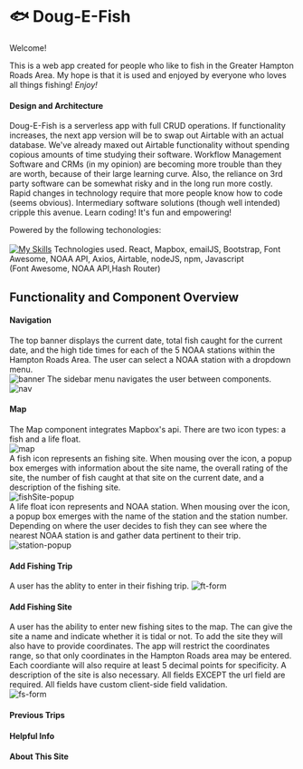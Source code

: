 # :fish: Doug-E-Fish


<p id='pageTitle'>Welcome!</p>
This is a web app created for people who like to fish in the Greater Hampton Roads Area.
My hope is that it is used and enjoyed by everyone who loves all things fishing! <i>Enjoy!</i>


#### Design and Architecture
Doug-E-Fish is a serverless app with full CRUD operations. 
If functionality increases, the next app version will be to swap out
Airtable with an actual database. We've already maxed out Airtable functionality without spending
copious amounts of time studying their software. Workflow Management Software and CRMs (in my opinion) are becoming more
trouble than they are worth, because of their large learning curve. Also, the reliance on 3rd party software can be somewhat risky and
in the long run more costly. Rapid changes in technology require that more people know how to code (seems obvious). Intermediary software 
solutions (though well intended) cripple this avenue. Learn coding! It's fun and empowering!

Powered by the following techonologies: \
\
[![My Skills](https://skills.thijs.gg/icons?i=react,js,html,css,bootstrap,nodejs)](https://skills.thijs.gg)
Technologies used.
React, Mapbox, emailJS, Bootstrap, Font Awesome, NOAA API, Axios, Airtable,
nodeJS, npm, Javascript
 \
(Font Awesome, NOAA API,Hash Router)

## Functionality and Component Overview
#### Navigation 
The top banner displays the current date, total fish caught for the current date, and the high tide times for each of the 5 NOAA stations within the Hampton Roads Area. The user can select a NOAA station with a dropdown menu. <br>
![banner](https://i.ibb.co/NYM537y/banner.png)
The sidebar menu navigates the user between components. <br>
![nav](https://i.ibb.co/Pr4L0MF/nav.png)

#### Map
The Map component integrates Mapbox's api. There are two icon types: a fish and a life float. <br>
![map](https://i.ibb.co/RcVqLxd/icons.png) <br>
A fish icon represents an fishing site. When mousing over the icon, a popup box emerges with information about the site name, the overall rating of the site, the number of fish caught at that site on the current date, and a description of the fishing site. <br>
![fishSite-popup](https://i.ibb.co/DDTWmpj/fs-pop.png) <br>
A life float icon represents and NOAA station. When mousing over the icon, a popup box emerges with the name of the station and the station number.
Depending on where the user decides to fish they can see where the nearest NOAA station is and gather data pertinent to their trip. <br>
![station-popup](https://i.ibb.co/WWZd5Jp/station-pop.png) <br>

#### Add Fishing Trip
A user has the ablity to enter in their fishing trip.
![ft-form](https://i.ibb.co/vXPYcLv/ft-form.png) <br>

#### Add Fishing Site
A user has the ability to enter new fishing sites to the map. The can give the site a name and indicate whether it is tidal or not. To add the site they will also have to provide coordinates. The app will restrict the coordinates range, so that only coordinates in the Hampton Roads area may be entered. Each coordiante will also require at least 5 decimal points for specificity. A description of the site is also necessary. All fields EXCEPT the url field are required. All fields have custom client-side field validation. <br>
![fs-form](https://i.ibb.co/JtzxKwB/fs-form.png) <br>

#### Previous Trips
#### Helpful Info
#### About This Site

